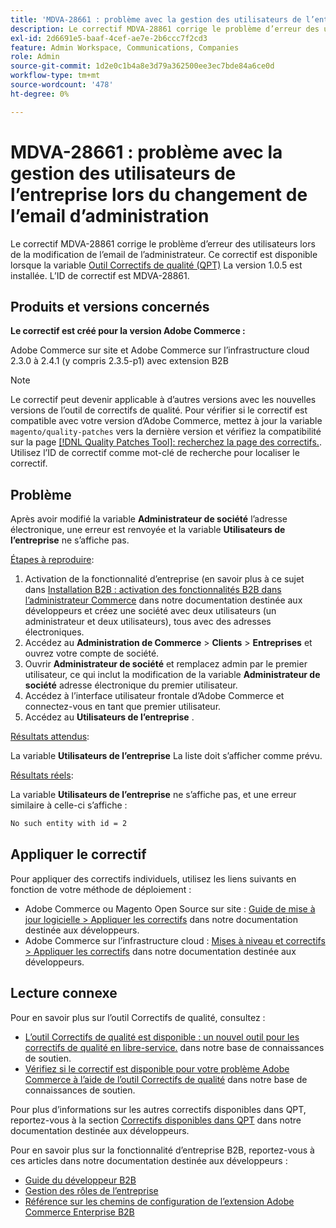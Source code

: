 ```yaml
---
title: 'MDVA-28661 : problème avec la gestion des utilisateurs de l’entreprise lors du changement de l’email d’administration'
description: Le correctif MDVA-28861 corrige le problème d’erreur des utilisateurs lors de la modification de l’email de l’administrateur. Ce correctif est disponible lorsque l’[outil de correctifs de qualité (QPT)](/help/announcements/adobe-commerce-announcements/magento-quality-patches-released-new-tool-to-self-serve-quality-patches.md) 1.0.5 est installé. L’ID de correctif est MDVA-28861.
exl-id: 2d6691e5-baaf-4cef-ae7e-2b6ccc7f2cd3
feature: Admin Workspace, Communications, Companies
role: Admin
source-git-commit: 1d2e0c1b4a8e3d79a362500ee3ec7bde84a6ce0d
workflow-type: tm+mt
source-wordcount: '478'
ht-degree: 0%

---
```


# MDVA-28661 : problème avec la gestion des utilisateurs de l’entreprise lors du changement de l’email d’administration

Le correctif MDVA-28861 corrige le problème d’erreur des utilisateurs lors de la modification de l’email de l’administrateur. Ce correctif est disponible lorsque la variable [Outil Correctifs de qualité (QPT)](/help/announcements/adobe-commerce-announcements/magento-quality-patches-released-new-tool-to-self-serve-quality-patches.md) La version 1.0.5 est installée. L’ID de correctif est MDVA-28861.

## Produits et versions concernés

**Le correctif est créé pour la version Adobe Commerce :**

Adobe Commerce sur site et Adobe Commerce sur l’infrastructure cloud 2.3.0 à 2.4.1 (y compris 2.3.5-p1) avec extension B2B

>[!NOTE]
>
>Le correctif peut devenir applicable à d’autres versions avec les nouvelles versions de l’outil de correctifs de qualité. Pour vérifier si le correctif est compatible avec votre version d’Adobe Commerce, mettez à jour la variable `magento/quality-patches` vers la dernière version et vérifiez la compatibilité sur la page [[!DNL Quality Patches Tool]: recherchez la page des correctifs.](https://devdocs.magento.com/quality-patches/tool.html#patch-grid). Utilisez l’ID de correctif comme mot-clé de recherche pour localiser le correctif.

## Problème

Après avoir modifié la variable **Administrateur de société** l’adresse électronique, une erreur est renvoyée et la variable **Utilisateurs de l’entreprise** ne s’affiche pas.

<u>Étapes à reproduire</u>:

1. Activation de la fonctionnalité d’entreprise (en savoir plus à ce sujet dans [Installation B2B : activation des fonctionnalités B2B dans l’administrateur Commerce](https://devdocs.magento.com/extensions/b2b/#enable-b2b-features-in-magento-admin) dans notre documentation destinée aux développeurs et créez une société avec deux utilisateurs (un administrateur et deux utilisateurs), tous avec des adresses électroniques.
1. Accédez au **Administration de Commerce** > **Clients** > **Entreprises** et ouvrez votre compte de société.
1. Ouvrir **Administrateur de société** et remplacez admin par le premier utilisateur, ce qui inclut la modification de la variable **Administrateur de société** adresse électronique du premier utilisateur.
1. Accédez à l’interface utilisateur frontale d’Adobe Commerce et connectez-vous en tant que premier utilisateur.
1. Accédez au **Utilisateurs de l’entreprise** .

<u>Résultats attendus</u>:

La variable **Utilisateurs de l’entreprise** La liste doit s’afficher comme prévu.

<u>Résultats réels</u>:

La variable **Utilisateurs de l’entreprise** ne s’affiche pas, et une erreur similaire à celle-ci s’affiche :

```bash
No such entity with id = 2
```

## Appliquer le correctif

Pour appliquer des correctifs individuels, utilisez les liens suivants en fonction de votre méthode de déploiement :

* Adobe Commerce ou Magento Open Source sur site : [Guide de mise à jour logicielle > Appliquer les correctifs](https://devdocs.magento.com/guides/v2.4/comp-mgr/patching/mqp.html) dans notre documentation destinée aux développeurs.
* Adobe Commerce sur l’infrastructure cloud : [Mises à niveau et correctifs > Appliquer les correctifs](https://devdocs.magento.com/cloud/project/project-patch.html) dans notre documentation destinée aux développeurs.

## Lecture connexe

Pour en savoir plus sur l’outil Correctifs de qualité, consultez :

* [L’outil Correctifs de qualité est disponible : un nouvel outil pour les correctifs de qualité en libre-service.](/help/announcements/adobe-commerce-announcements/magento-quality-patches-released-new-tool-to-self-serve-quality-patches.md) dans notre base de connaissances de soutien.
* [Vérifiez si le correctif est disponible pour votre problème Adobe Commerce à l’aide de l’outil Correctifs de qualité](/help/support-tools/patches-available-in-qpt-tool/check-patch-for-magento-issue-with-magento-quality-patches.md) dans notre base de connaissances de soutien.

Pour plus d’informations sur les autres correctifs disponibles dans QPT, reportez-vous à la section [Correctifs disponibles dans QPT](https://devdocs.magento.com/quality-patches/tool.html#patch-grid) dans notre documentation destinée aux développeurs.

Pour en savoir plus sur la fonctionnalité d’entreprise B2B, reportez-vous à ces articles dans notre documentation destinée aux développeurs :

* [Guide du développeur B2B](https://devdocs.magento.com/guides/v2.4/b2b/bk-b2b.html)
* [Gestion des rôles de l’entreprise](https://devdocs.magento.com/guides/v2.4/b2b/roles.html)
* [Référence sur les chemins de configuration de l’extension Adobe Commerce Enterprise B2B](https://devdocs.magento.com/guides/v2.4/config-guide/prod/config-reference-b2b.html)
